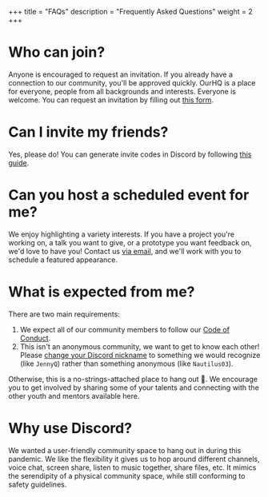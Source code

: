 +++
title = "FAQs"
description = "Frequently Asked Questions"
weight = 2
+++

# Who can join?
Anyone is encouraged to request an invitation.
If you already have a connection to our community, you'll be approved quickly.
OurHQ is a place for everyone, people from all backgrounds and interests.
Everyone is welcome.
You can request an invitation by filling out [this form][discord].

# Can I invite my friends?
Yes, please do! You can generate invite codes in Discord by following [this guide][invites].

# Can you host a scheduled event for me?
We enjoy highlighting a variety interests. If you have a project you're
working on, a talk you want to give, or a prototype you want feedback on, we'd
love to have you! Contact us [via email][email],  and we'll work with you
to schedule a featured appearance.

# What is expected from me?
There are two main requirements:
1. We expect all of our community members to follow our [Code of Conduct](@/code_of_conduct.md).
2. This isn't an anonymous community, we want to get to know each other! Please [change your Discord nickname][nick] to something we would recognize (like `JennyQ`) rather than something anonymous (like `Nautilus03`).

Otherwise, this is a no-strings-attached place to hang out 🙂.
We encourage you to get involved by sharing some of your talents and connecting with the other youth and mentors available here.

# Why use Discord?
We wanted a user-friendly community space to hang out in during this pandemic.
We like the flexibility it gives us to hop around different channels, voice chat, screen share, listen to music together, share files, etc.
It mimics the serendipity of a physical community space, while still conforming to safety guidelines.

[discord]: https://forms.gle/5UBfP3uqp8rQi6wk8
[email]: mailto:ourhq@hsiao.dev
[invites]: https://support.discord.com/hc/en-us/articles/204155938-How-do-I-invite-friends-to-my-server-
[nick]: https://support.discord.com/hc/en-us/articles/219070107-Server-Nicknames

